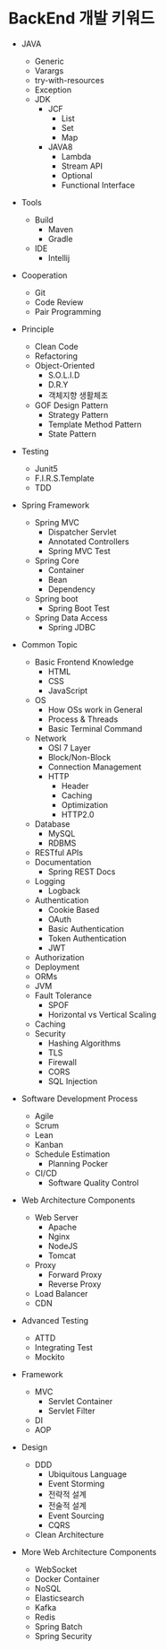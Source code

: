 # BackEnd 개발 키워드

- JAVA
    - Generic
    - Varargs
    - try-with-resources
    - Exception
    - JDK
        - JCF
            - List
            - Set
            - Map
        - JAVA8
            - Lambda
            - Stream API
            - Optional
            - Functional Interface

- Tools
    - Build
        - Maven
        - Gradle
    - IDE
        - Intellij
		
- Cooperation
    - Git
    - Code Review
    - Pair Programming
	
- Principle
    - Clean Code
    - Refactoring
    - Object-Oriented
        - S.O.L.I.D
        - D.R.Y
        - 객체지향 생활체조
    - GOF Design Pattern
        - Strategy Pattern
        - Template Method Pattern
        - State Pattern

- Testing
    - Junit5
    - F.I.R.S.Template
    - TDD

- Spring Framework
    - Spring MVC
        - Dispatcher Servlet
        - Annotated Controllers
        - Spring MVC Test
    - Spring Core
        - Container
        - Bean
        - Dependency
    - Spring boot
        - Spring Boot Test
    - Spring Data Access
        - Spring JDBC
		

- Common Topic
    - Basic Frontend Knowledge
        - HTML
        - CSS
        - JavaScript
    - OS
        - How OSs work in General
        - Process & Threads
        - Basic Terminal Command
    - Network
        - OSI 7 Layer
        - Block/Non-Block
        - Connection Management
        - HTTP
            - Header
            - Caching
            - Optimization
            - HTTP2.0
    - Database
        - MySQL
        - RDBMS
    - RESTful APIs
    - Documentation
        - Spring REST Docs
    - Logging
        - Logback
    - Authentication
        - Cookie Based
        - OAuth
        - Basic Authentication
        - Token Authentication
        - JWT
    - Authorization
    - Deployment
    - ORMs
    - JVM
    - Fault Tolerance
        - SPOF
        - Horizontal vs Vertical Scaling
    - Caching
    - Security
        - Hashing Algorithms
        - TLS
        - Firewall
        - CORS
        - SQL Injection

- Software Development Process
    - Agile
    - Scrum
    - Lean
    - Kanban
    - Schedule Estimation
        - Planning Pocker
    - CI/CD
        - Software Quality Control

- Web Architecture Components
    - Web Server
        - Apache
        - Nginx
        - NodeJS
        - Tomcat
    - Proxy
        - Forward Proxy
        - Reverse Proxy
    - Load Balancer
    - CDN

- Advanced Testing
    - ATTD
    - Integrating Test
    - Mockito

- Framework
    - MVC
        - Servlet Container
        - Servlet Filter
    - DI
    - AOP

- Design
  - DDD
      - Ubiquitous Language
      - Event Storming
      - 전략적 설계
      - 전술적 설계
      - Event Sourcing
      - CQRS
  - Clean Architecture

- More Web Architecture Components
    - WebSocket
    - Docker Container
    - NoSQL
    - Elasticsearch
    - Kafka
    - Redis
    - Spring Batch
    - Spring Security